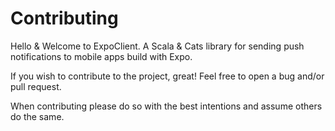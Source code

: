 # Contributing
Hello & Welcome to ExpoClient.  A Scala & Cats library for sending push notifications to mobile apps build with Expo.

If you wish to contribute to the project, great! 
Feel free to open a bug and/or pull request.

When contributing please do so with the best intentions and assume others do the same.
